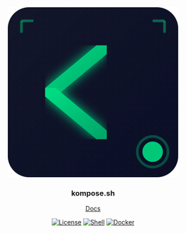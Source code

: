 <div align="center">
<img src="icon.svg" alt="Icon"></img>

### kompose.sh

[Docs](https://code.pivoine.art/kompose)

[![License](https://img.shields.io/badge/license-MIT-blue.svg)](LICENSE)
[![Shell](https://img.shields.io/badge/shell-bash-green.svg)](https://www.gnu.org/software/bash/)
[![Docker](https://img.shields.io/badge/docker-compose-2496ED?logo=docker)](https://docs.docker.com/compose/)

</div>
